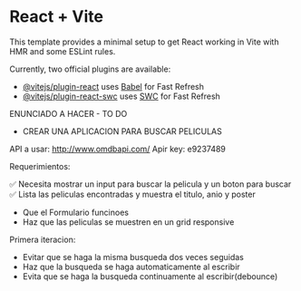 # React + Vite

This template provides a minimal setup to get React working in Vite with HMR and some ESLint rules.

Currently, two official plugins are available:

- [@vitejs/plugin-react](https://github.com/vitejs/vite-plugin-react/blob/main/packages/plugin-react/README.md) uses [Babel](https://babeljs.io/) for Fast Refresh
- [@vitejs/plugin-react-swc](https://github.com/vitejs/vite-plugin-react-swc) uses [SWC](https://swc.rs/) for Fast Refresh


<!-- ----------------------------------------------------------------------- -->

ENUNCIADO A HACER - TO DO

* CREAR UNA APLICACION PARA BUSCAR PELICULAS

API  a usar:  http://www.omdbapi.com/
Apir key:     e9237489

Requerimientos:

✅ Necesita mostrar un input para buscar la pelicula y un boton para buscar
✅ Lista las peliculas encontradas y muestra el titulo, anio y poster
- Que el Formulario funcinoes
- Haz que las peliculas se muestren en un grid responsive

Primera iteracion:

- Evitar que se haga la misma busqueda dos veces seguidas
- Haz que la busqueda se haga automaticamente al escribir
- Evita que se haga la busqueda continuamente al escribir(debounce)